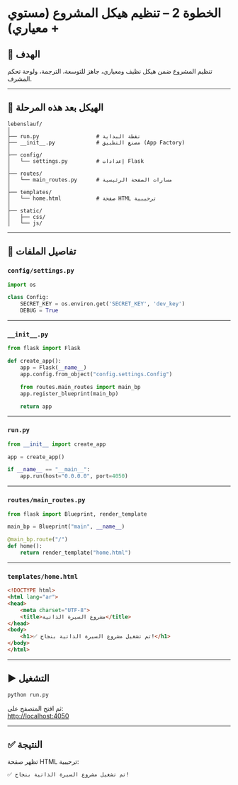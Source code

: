 
# الخطوة 2 – تنظيم هيكل المشروع (مستوي + معياري)

## 🎯 الهدف
تنظيم المشروع ضمن هيكل نظيف ومعياري، جاهز للتوسعة، الترجمة، ولوحة تحكم المشرف.

---

## 🧱 الهيكل بعد هذه المرحلة

```
lebenslauf/
│
├── run.py                  # نقطة البداية
├── __init__.py             # مصنع التطبيق (App Factory)
│
├── config/
│   └── settings.py         # إعدادات Flask
│
├── routes/
│   └── main_routes.py      # مسارات الصفحة الرئيسية
│
├── templates/
│   └── home.html           # صفحة HTML ترحيبية
│
├── static/
│   ├── css/
│   └── js/
```

---

## 📂 تفاصيل الملفات

### `config/settings.py`

```python
import os

class Config:
    SECRET_KEY = os.environ.get('SECRET_KEY', 'dev_key')
    DEBUG = True
```

---

### `__init__.py`

```python
from flask import Flask

def create_app():
    app = Flask(__name__)
    app.config.from_object("config.settings.Config")

    from routes.main_routes import main_bp
    app.register_blueprint(main_bp)

    return app
```

---

### `run.py`

```python
from __init__ import create_app

app = create_app()

if __name__ == "__main__":
    app.run(host="0.0.0.0", port=4050)
```

---

### `routes/main_routes.py`

```python
from flask import Blueprint, render_template

main_bp = Blueprint("main", __name__)

@main_bp.route("/")
def home():
    return render_template("home.html")
```

---

### `templates/home.html`

```html
<!DOCTYPE html>
<html lang="ar">
<head>
    <meta charset="UTF-8">
    <title>مشروع السيرة الذاتية</title>
</head>
<body>
    <h1>✅ تم تشغيل مشروع السيرة الذاتية بنجاح!</h1>
</body>
</html>
```

---

## ▶️ التشغيل

```bash
python run.py
```

ثم افتح المتصفح على:  
[http://localhost:4050](http://localhost:4050)

---

## ✅ النتيجة
تظهر صفحة HTML ترحيبية:

```
✅ تم تشغيل مشروع السيرة الذاتية بنجاح!
```
